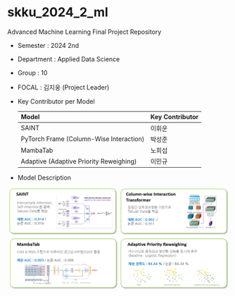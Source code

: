 # skku_2024_2_ml
Advanced Machine Learning Final Project Repository  

- Semester : 2024 2nd  
- Department : Applied Data Science  
- Group : 10  

- FOCAL : 김지웅 (Project Leader)

- Key Contributor per Model

  | Model      | Key Contributor  |
  |----------------------------------------|------------------|
  | SAINT                                  | 이휘운          |
  | PyTorch Frame (Column-Wise Interaction)| 박성준          |
  | MambaTab                               | 노희섭          |
  | Adaptive (Adaptive Priority Reweighing)| 이민규          |

- Model Description

![alt text](readme_image/image-1.png)  

